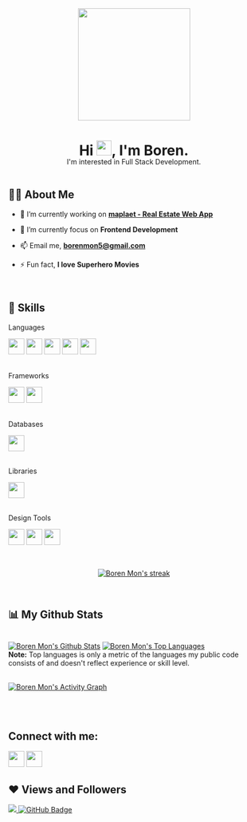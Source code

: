 <h2 align="center">
  <img src="https://drive.google.com/uc?id=1utse6W24eesDOipF2BpIuSpn21IYHlMP" height="225"/>
</h2>

<h1 align="center">Hi <img src="https://raw.githubusercontent.com/MartinHeinz/MartinHeinz/master/wave.gif" width="30px">, I'm Boren.</h1>
<p align="center" style="margin: -21px 0 45px;">I'm interested in Full Stack Development.</p>


<h2>🙋‍♂️ About Me</h2>

- 🔭 I’m currently working on **[maplaet - Real Estate Web App](https://maplaet.com/)**

- 🌱 I’m currently focus on **Frontend Development**

- 📫 Email me, **borenmon5@gmail.com**

- ⚡ Fun fact, **I love Superhero Movies** 

<br>

<h2>🚀 Skills</h2>

<p style="margin-top: 7px;">
  <p>Languages</p>
  <span><img height="32" width="32" src="https://simple-icon.netlify.app/html.svg" /></span>
  <span><img height="32" width="32" src="https://simple-icon.netlify.app/css.svg" /></span>
  <span><img height="32" width="32" src="https://simple-icon.netlify.app/sass.svg" /></span>
  <span><img height="32" width="32" src="https://simple-icon.netlify.app/javascript.svg" /></span>
  <span><img height="32" width="32" src="https://simple-icon.netlify.app/php.svg" /></span>
  <br><br>
  <p>Frameworks</p>
  <span><img height="32" width="32" src="https://simple-icon.netlify.app/bootstrap.svg" /></span>
  <span><img height="32" width="32" src="https://simple-icon.netlify.app/laravel.svg" /></span>
  <br><br>
  <p>Databases</p>
  <span><img height="32" width="32" src="https://simple-icon.netlify.app/mysql.svg" /></span>
  <br><br>
  <p>Libraries</p>
  <span><img height="32" width="32" src="https://simple-icon.netlify.app/react-js.svg" /></span>
  <br><br>
  <p>Design Tools</p>
  <span><img height="32" width="32" src="https://simple-icon.netlify.app/adobe-ps.svg" /></span>
  <span><img height="32" width="32" src="https://simple-icon.netlify.app/adobe-ai.svg" /></span>
  <span><img height="32" width="32" src="https://simple-icon.netlify.app/adobe-xd.svg" /></span>
</p>
<br>
<p align="center">
    <a href="https://github.com/BorenMon/github-readme-streak-stats">
        <img title="🔥 Get streak stats for your profile at git.io/streak-stats" alt="Boren Mon's streak" src="https://github-readme-streak-stats.herokuapp.com/?user=BorenMon&theme=black-ice&hide_border=true&stroke=0000&background=060A0CD0"/>
    </a>
</p>
<br>
<h2>📊 My Github Stats</h2>

  <br/>
    <a href="https://github.com/BorenMon/github-readme-stats"><img alt="Boren Mon's Github Stats" src="https://github-readme-stats.vercel.app/api?username=BorenMon&show_icons=true&count_private=true&theme=react&hide_border=true&bg_color=0D1117" /></a>
  <a href="https://github.com/BorenMon/github-readme-stats"><img alt="Boren Mon's Top Languages" src="https://github-readme-stats.vercel.app/api/top-langs/?username=BorenMon&langs_count=8&count_private=true&layout=compact&theme=react&hide_border=true&bg_color=0D1117" /></a>
  <br/>
  <b>Note:</b> Top languages is only a metric of the languages my public code consists of and doesn't reflect experience or skill level.


<br/>
<br/>

<a href="https://github.com/BorenMon/github-readme-activity-graph"><img alt="Boren Mon's Activity Graph" src="https://activity-graph.herokuapp.com/graph?username=BorenMon&bg_color=0D1117&color=5BCDEC&line=5BCDEC&point=FFFFFF&hide_border=true" /></a>

<br/>
<br/>

## Connect with me:
<p align="left">

<a target="_blank" href="https://www.facebook.com/BorenMon7"><img height="32" width="32" src="https://simple-icon.netlify.app/facebook.svg"/></a>
<a target="_blank" href="https://www.instagram.com/bore__mon/"><img height="32" width="32" src="https://simple-icon.netlify.app/instagram.svg"/></a>

</p>

## ❤ Views and Followers
<a href="https://github.com/Meghna-DAS/github-profile-views-counter">
    <img src="https://komarev.com/ghpvc/?username=BorenMon">
</a>
<a href="https://github.com/BorenMon?tab=followers"><img src="https://img.shields.io/github/followers/BorenMon?label=Followers&style=social" alt="GitHub Badge"></a>
